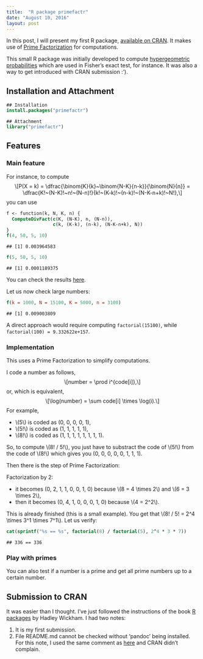 ```yaml
---
title:  "R package primefactr"
date: "August 10, 2016"
layout: post
---
```



<section class="main-content">
<p>In this post, I will present my first R package, <a href="https://cran.r-project.org/web/packages/primefactr/index.html">available on CRAN</a>. It makes use of <a href="https://en.wikipedia.org/wiki/Prime_factor">Prime Factorization</a> for computations.</p>
<p>This small R package was initially developed to compute <a href="https://en.wikipedia.org/wiki/Hypergeometric_distribution">hypergeometric probabilities</a> which are used in Fisher’s exact test, for instance. It was also a way to get introduced with CRAN submission :’).</p>
<div id="installation-and-attachment" class="section level2">
<h2>Installation and Attachment</h2>
<div class="sourceCode"><pre class="sourceCode r"><code class="sourceCode r">## Installation
<span class="kw">install.packages</span>(<span class="st">&quot;primefactr&quot;</span>)</code></pre></div>
<div class="sourceCode"><pre class="sourceCode r"><code class="sourceCode r">## Attachment
<span class="kw">library</span>(<span class="st">&quot;primefactr&quot;</span>)</code></pre></div>
</div>
<div id="features" class="section level2">
<h2>Features</h2>
<div id="main-feature" class="section level3">
<h3>Main feature</h3>
<p>For instance, to compute <span class="math display">\[P(X = k) = \dfrac{\binom{K}{k}~\binom{N-K}{n-k}}{\binom{N}{n}} = \dfrac{K!~(N-K)!~n!~(N-n)!}{k!~(K-k)!~(n-k)!~(N-K-n+k)!~N!},\]</span> you can use</p>
<div class="sourceCode"><pre class="sourceCode r"><code class="sourceCode r">f &lt;-<span class="st"> </span>function(k, N, K, n) {
  <span class="kw">ComputeDivFact</span>(<span class="kw">c</span>(K, (N-K), n, (N-n)),
                 <span class="kw">c</span>(k, (K-k), (n-k), (N-K-n+k), N))
}
<span class="kw">f</span>(<span class="dv">4</span>, <span class="dv">50</span>, <span class="dv">5</span>, <span class="dv">10</span>)</code></pre></div>
<pre><code>## [1] 0.003964583</code></pre>
<div class="sourceCode"><pre class="sourceCode r"><code class="sourceCode r"><span class="kw">f</span>(<span class="dv">5</span>, <span class="dv">50</span>, <span class="dv">5</span>, <span class="dv">10</span>)</code></pre></div>
<pre><code>## [1] 0.0001189375</code></pre>
<p>You can check the results <a href="https://en.wikipedia.org/wiki/Hypergeometric_distribution#Application_and_example">here</a>.</p>
<p>Let us now check large numbers:</p>
<div class="sourceCode"><pre class="sourceCode r"><code class="sourceCode r"><span class="kw">f</span>(<span class="dt">k =</span> <span class="dv">1000</span>, <span class="dt">N =</span> <span class="dv">15100</span>, <span class="dt">K =</span> <span class="dv">5000</span>, <span class="dt">n =</span> <span class="dv">3100</span>)</code></pre></div>
<pre><code>## [1] 0.009003809</code></pre>
<p>A direct approach would require computing <code>factorial(15100)</code>, while <code>factorial(100) = 9.332622e+157</code>.</p>
</div>
<div id="implementation" class="section level3">
<h3>Implementation</h3>
<p>This uses a Prime Factorization to simplify computations.</p>
<p>I code a number as follows, <span class="math display">\[number = \prod i^{code[i]},\]</span> or, which is equivalent, <span class="math display">\[\log(number) = \sum code[i] \times \log(i).\]</span> For example,</p>
<ul>
<li><span class="math inline">\(5\)</span> is coded as (0, 0, 0, 0, 1),</li>
<li><span class="math inline">\(5!\)</span> is coded as (1, 1, 1, 1, 1),</li>
<li><span class="math inline">\(8!\)</span> is coded as (1, 1, 1, 1, 1, 1, 1, 1).</li>
</ul>
<p>So, to compute <span class="math inline">\(8! / 5!\)</span>, you just have to substract the code of <span class="math inline">\(5!\)</span> from the code of <span class="math inline">\(8!\)</span> which gives you (0, 0, 0, 0, 0, 1, 1, 1).</p>
<p>Then there is the step of Prime Factorization:</p>
<p>Factorization by 2:</p>
<ul>
<li>it becomes (0, 2, 1, 1, 0, 0, 1, 0) because <span class="math inline">\(8 = 4 \times 2\)</span> and <span class="math inline">\(6 = 3 \times 2\)</span>,</li>
<li>then it becomes (0, 4, 1, 0, 0, 0, 1, 0) because <span class="math inline">\(4 = 2^2\)</span>.</li>
</ul>
<p>This is already finished (this is a small example). You get that <span class="math inline">\(8! / 5! = 2^4 \times 3^1 \times 7^1\)</span>. Let us verify:</p>
<div class="sourceCode"><pre class="sourceCode r"><code class="sourceCode r"><span class="kw">cat</span>(<span class="kw">sprintf</span>(<span class="st">&quot;%s == %s&quot;</span>, <span class="kw">factorial</span>(<span class="dv">8</span>) /<span class="st"> </span><span class="kw">factorial</span>(<span class="dv">5</span>), <span class="dv">2</span>^<span class="dv">4</span> *<span class="st"> </span><span class="dv">3</span> *<span class="st"> </span><span class="dv">7</span>))</code></pre></div>
<pre><code>## 336 == 336</code></pre>
</div>
<div id="play-with-primes" class="section level3">
<h3>Play with primes</h3>
<p>You can also test if a number is a prime and get all prime numbers up to a certain number.</p>
</div>
</div>
<div id="submission-to-cran" class="section level2">
<h2>Submission to CRAN</h2>
<p>It was easier than I thought. I’ve just followed the instructions of the book <a href="http://r-pkgs.had.co.nz/">R packages</a> by Hadley Wickham. I had two notes:</p>
<ol style="list-style-type: decimal">
<li>It is my first submission.</li>
<li>File README.md cannot be checked without ‘pandoc’ being installed. For this note, I used the same comment as <a href="https://github.com/klarsen1/Information/blob/master/cran-comments.md">here</a> and CRAN didn’t complain.</li>
</ol>
</div>
</section>

